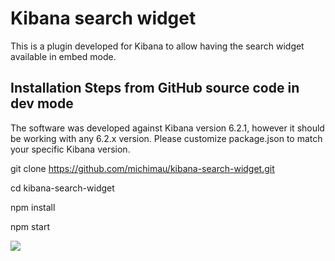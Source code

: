 # Kibana search widget

This is a plugin developed for Kibana to allow having the search widget available in embed mode.

## Installation Steps from GitHub source code in dev mode

The software was developed against Kibana version 6.2.1, however it should be working with any 6.2.x version.
Please customize package.json to match your specific Kibana version.

git clone https://github.com/michimau/kibana-search-widget.git

cd kibana-search-widget

npm install

npm start

![](https://github.com/michimau/kibana-search-widget/blob/master/images/search.gif)


